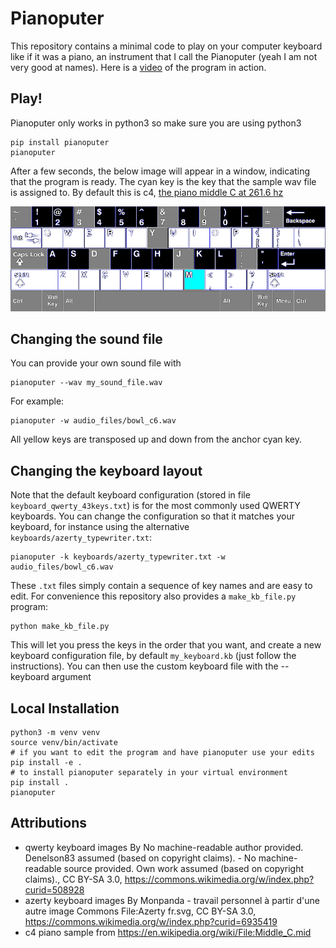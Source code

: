 # Pianoputer

This repository contains a minimal code to play on your computer keyboard like if it was a piano, an instrument that I call the Pianoputer (yeah I am not very good at names). Here is a [video](https://www.youtube.com/watch?v=z410eauCnHc) of the program in action.


## Play!

Pianoputer only works in python3 so make sure you are using python3
```
pip install pianoputer
pianoputer
```

After a few seconds, the below image will appear in a window, indicating that the program is ready.
The cyan key is the key that the sample wav file is assigned to. By default this is c4, [the piano middle C at 261.6 hz](https://en.wikipedia.org/wiki/Piano_key_frequencies)

![qwerty keyboard layout, c4 is cyan](./pianoputer/keyboards/qwerty_43keys.png "qwerty keyboard layout, c4 is cyan")

## Changing the sound file

You can provide your own sound file with

```
pianoputer --wav my_sound_file.wav
```
For example:
```
pianoputer -w audio_files/bowl_c6.wav
```
All yellow keys are transposed up and down from the anchor cyan key.

## Changing the keyboard layout

Note that the default keyboard configuration (stored in file `keyboard_qwerty_43keys.txt`) is for the most commonly used QWERTY keyboards. You can change the configuration so that it matches your keyboard, for instance using the alternative `keyboards/azerty_typewriter.txt`:

```
pianoputer -k keyboards/azerty_typewriter.txt -w audio_files/bowl_c6.wav
```

These `.txt` files simply contain a sequence of key names and are easy to edit. For convenience this repository also provides a `make_kb_file.py` program:
```
python make_kb_file.py
```

This will let you press the keys in the order that you want, and create a new keyboard configuration file, by default `my_keyboard.kb` (just follow the instructions). You can then use the custom keyboard file with the --keyboard argument

## Local Installation
```
python3 -m venv venv
source venv/bin/activate
# if you want to edit the program and have pianoputer use your edits
pip install -e .
# to install pianoputer separately in your virtual environment
pip install .
pianoputer
```

## Attributions
- qwerty keyboard images By No machine-readable author provided. Denelson83 assumed (based on copyright claims). - No machine-readable source provided. Own work assumed (based on copyright claims)., CC BY-SA 3.0, https://commons.wikimedia.org/w/index.php?curid=508928
- azerty keyboard images By Monpanda - travail personnel à partir d&#039;une autre image Commons File:Azerty fr.svg, CC BY-SA 3.0, https://commons.wikimedia.org/w/index.php?curid=6935419
- c4 piano sample from https://en.wikipedia.org/wiki/File:Middle_C.mid
